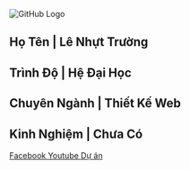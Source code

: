 
![GitHub Logo](https://scontent.fvca1-2.fna.fbcdn.net/v/t1.0-9/44942005_2143860952608794_3565952702661787648_n.jpg?_nc_cat=101&_nc_oc=AQnR8txtODLtJnFI0n7v3Kr-CAZeGMSd8l_FDOgwb2YKPdD6D6A64gwv5Z_xkpAW914&_nc_ht=scontent.fvca1-2.fna&oh=0453793a2b08beaa98903fb14786802a&oe=5D01E1F9)

Họ Tên | Lê Nhựt Trường
--------------------------
Trình Độ  |  Hệ Đại Học
--------------------------
Chuyên Ngành | Thiết Kế Web
--------------------------
Kinh Nghiệm  | Chưa Có
--------------------------

[ Facebook ](https://www.facebook.com/bin.su.1650) 
[ Youtube ]( https://www.youtube.com/channel/UCEXHOrbu9qqwn4FMyRz15ww?view_as=subscriber)
[Dự án ](https://github.com/letruongg/1611020036LeNhuttruong)
